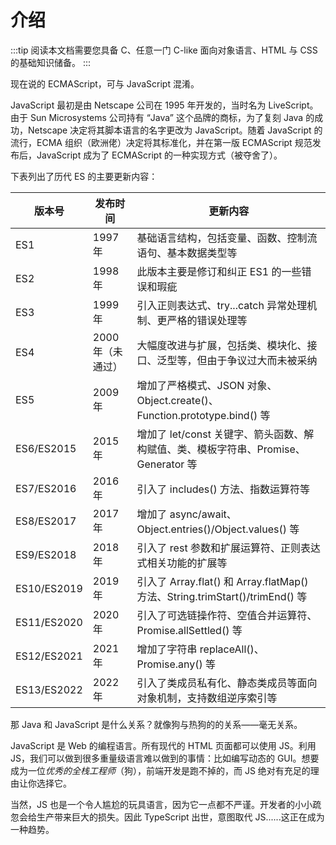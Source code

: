 # 介绍

:::tip
阅读本文档需要您具备 C、任意一门 C-like 面向对象语言、HTML 与 CSS 的基础知识储备。
:::

现在说的 ECMAScript，可与 JavaScript 混淆。

JavaScript 最初是由 Netscape 公司在 1995 年开发的，当时名为 LiveScript。由于 Sun Microsystems 公司持有 “Java” 这个品牌的商标，为了复刻 Java 的成功，Netscape 决定将其脚本语言的名字更改为 JavaScript。随着 JavaScript 的流行，ECMA 组织（欧洲佬）决定将其标准化，并在第一版 ECMAScript 规范发布后，JavaScript 成为了 ECMAScript 的一种实现方式（被夺舍了）。

下表列出了历代 ES 的主要更新内容：

| 版本号      | 发布时间          | 更新内容                                                     |
| ----------- | ----------------- | ------------------------------------------------------------ |
| ES1         | 1997 年           | 基础语言结构，包括变量、函数、控制流语句、基本数据类型等     |
| ES2         | 1998 年           | 此版本主要是修订和纠正 ES1 的一些错误和瑕疵                  |
| ES3         | 1999 年           | 引入正则表达式、try...catch 异常处理机制、更严格的错误处理等 |
| ES4         | 2000 年（未通过） | 大幅度改进与扩展，包括类、模块化、接口、泛型等，但由于争议过大而未被采纳 |
| ES5         | 2009 年           | 增加了严格模式、JSON 对象、Object.create()、Function.prototype.bind() 等 |
| ES6/ES2015  | 2015 年           | 增加了 let/const 关键字、箭头函数、解构赋值、类、模板字符串、Promise、Generator 等 |
| ES7/ES2016  | 2016 年           | 引入了 includes() 方法、指数运算符等                         |
| ES8/ES2017  | 2017 年           | 增加了 async/await、Object.entries()/Object.values() 等      |
| ES9/ES2018  | 2018 年           | 引入了 rest 参数和扩展运算符、正则表达式相关功能的扩展等     |
| ES10/ES2019 | 2019 年           | 引入了 Array.flat() 和 Array.flatMap() 方法、String.trimStart()/trimEnd() 等 |
| ES11/ES2020 | 2020 年           | 引入了可选链操作符、空值合并运算符、Promise.allSettled() 等  |
| ES12/ES2021 | 2021 年           | 增加了字符串 replaceAll()、Promise.any() 等                  |
| ES13/ES2022 | 2022 年           | 引入了类成员私有化、静态类成员等面向对象机制，支持数组逆序索引等 |

那 Java 和 JavaScript 是什么关系？就像狗与热狗的的关系——毫无关系。

JavaScript 是 Web 的编程语言。所有现代的 HTML 页面都可以使用 JS。利用 JS，我们可以做到很多重量级语言难以做到的事情：比如编写动态的 GUI。想要成为一位*优秀的全栈工程师*（狗），前端开发是跑不掉的，而 JS 绝对有充足的理由让你选择它。

当然，JS 也是一个令人尴尬的玩具语言，因为它一点都不严谨。开发者的小小疏忽会给生产带来巨大的损失。因此 TypeScript 出世，意图取代 JS......这正在成为一种趋势。
